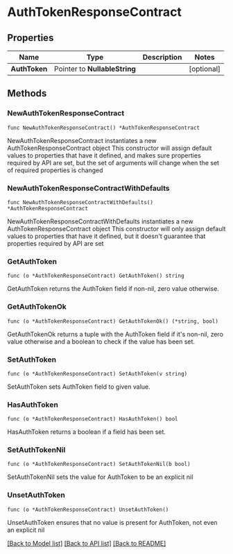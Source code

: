 # AuthTokenResponseContract

## Properties

Name | Type | Description | Notes
------------ | ------------- | ------------- | -------------
**AuthToken** | Pointer to **NullableString** |  | [optional] 

## Methods

### NewAuthTokenResponseContract

`func NewAuthTokenResponseContract() *AuthTokenResponseContract`

NewAuthTokenResponseContract instantiates a new AuthTokenResponseContract object
This constructor will assign default values to properties that have it defined,
and makes sure properties required by API are set, but the set of arguments
will change when the set of required properties is changed

### NewAuthTokenResponseContractWithDefaults

`func NewAuthTokenResponseContractWithDefaults() *AuthTokenResponseContract`

NewAuthTokenResponseContractWithDefaults instantiates a new AuthTokenResponseContract object
This constructor will only assign default values to properties that have it defined,
but it doesn't guarantee that properties required by API are set

### GetAuthToken

`func (o *AuthTokenResponseContract) GetAuthToken() string`

GetAuthToken returns the AuthToken field if non-nil, zero value otherwise.

### GetAuthTokenOk

`func (o *AuthTokenResponseContract) GetAuthTokenOk() (*string, bool)`

GetAuthTokenOk returns a tuple with the AuthToken field if it's non-nil, zero value otherwise
and a boolean to check if the value has been set.

### SetAuthToken

`func (o *AuthTokenResponseContract) SetAuthToken(v string)`

SetAuthToken sets AuthToken field to given value.

### HasAuthToken

`func (o *AuthTokenResponseContract) HasAuthToken() bool`

HasAuthToken returns a boolean if a field has been set.

### SetAuthTokenNil

`func (o *AuthTokenResponseContract) SetAuthTokenNil(b bool)`

 SetAuthTokenNil sets the value for AuthToken to be an explicit nil

### UnsetAuthToken
`func (o *AuthTokenResponseContract) UnsetAuthToken()`

UnsetAuthToken ensures that no value is present for AuthToken, not even an explicit nil

[[Back to Model list]](../README.md#documentation-for-models) [[Back to API list]](../README.md#documentation-for-api-endpoints) [[Back to README]](../README.md)


